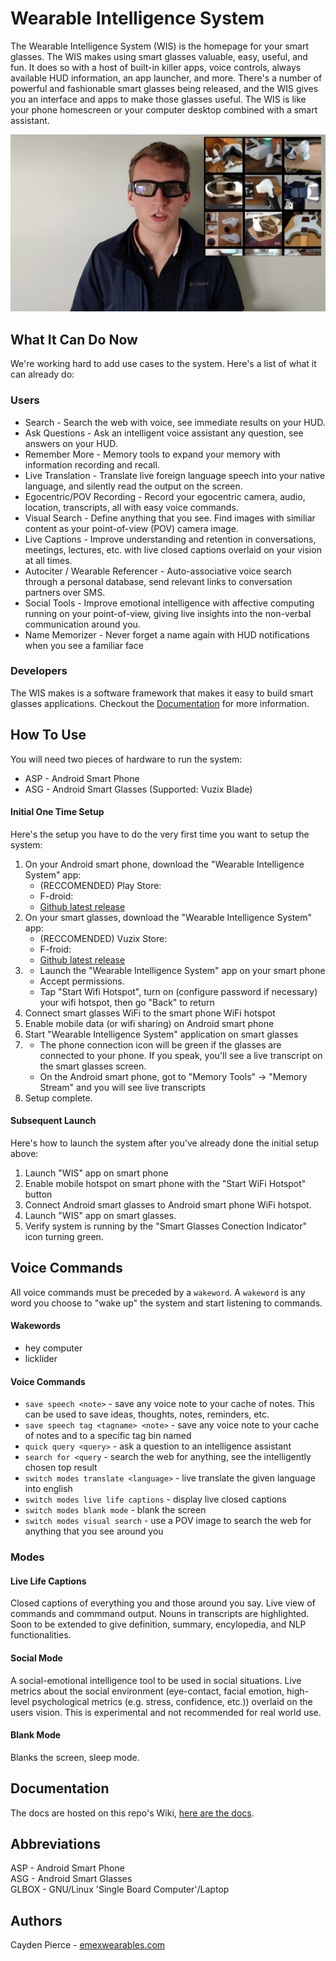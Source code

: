 # Wearable Intelligence System

The Wearable Intelligence System (WIS) is the homepage for your smart glasses. The WIS makes using smart glasses valuable, easy, useful, and fun. It does so with a host of built-in killer apps, voice controls, always available HUD information, an app launcher, and more. There's a number of powerful and fashionable smart glasses being released, and the WIS gives you an interface and apps to make those glasses useful. The WIS is like your phone homescreen or your computer desktop combined with a smart assistant.

[![Wearable Intelligence System Demo - Part 1](res/early_demo_thumbnail.png)](http://www.youtube.com/watch?v=O2a6ng9jICE "Wearable Intelligence System Demo - Smart Glasses Apps - Part 1")

## What It Can Do Now

We're working hard to add use cases to the system. Here's a list of what it can already do:

### Users

- Search - Search the web with voice, see immediate results on your HUD.
- Ask Questions - Ask an intelligent voice assistant any question, see answers on your HUD.
- Remember More - Memory tools to expand your memory with information recording and recall.
- Live Translation - Translate live foreign language speech into your native language, and silently read the output on the screen.
- Egocentric/POV Recording - Record your egocentric camera, audio, location, transcripts, all with easy voice commands.
- Visual Search - Define anything that you see. Find images with similiar content as your point-of-view (POV) camera image.
- Live Captions - Improve understanding and retention in conversations, meetings, lectures, etc. with live closed captions overlaid on your vision at all times.
- Autociter / Wearable Referencer - Auto-associative voice search through a personal database, send relevant links to conversation partners over SMS.
- Social Tools - Improve emotional intelligence with affective computing running on your point-of-view, giving live insights into the non-verbal communication around you.
- Name Memorizer - Never forget a name again with HUD notifications when you see a familiar face

### Developers

The WIS makes is a software framework that makes it easy to build smart glasses applications. Checkout the [Documentation](#documentation) for more information.
 
## How To Use 

You will need two pieces of hardware to run the system:  

- ASP - Android Smart Phone
- ASG - Android Smart Glasses (Supported: Vuzix Blade)

#### Initial One Time Setup

Here's the setup you have to do the very first time you want to setup the system:  

1. On your Android smart phone, download the "Wearable Intelligence System" app:
    - (RECCOMENDED) Play Store: <TODO>
    - F-droid: <TODO>
    - [Github latest release](https://github.com/emexlabs/WearableIntelligenceSystem/releases)
2. On your smart glasses, download the "Wearable Intelligence System" app:
    - (RECCOMENDED) Vuzix Store: <TODO>
    - F-froid: <TODO>
    - [Github latest release](https://github.com/emexlabs/WearableIntelligenceSystem/releases)
3. 
    * Launch the "Wearable Intelligence System" app on your smart phone
    * Accept permissions.
    * Tap "Start Wifi Hotspot", turn on (configure password if necessary) your wifi hotspot, then go "Back" to return
4. Connect smart glasses WiFi to the smart phone WiFi hotspot
5. Enable mobile data (or wifi sharing) on Android smart phone
6. Start "Wearable Intelligence System" application on smart glasses
7. 
    * The phone connection icon will be green if the glasses are connected to your phone. If you speak, you'll see a live transcript on the smart glasses screen.
    * On the Android smart phone, got to "Memory Tools" -> "Memory Stream" and you will see live transcripts
8. Setup complete.

#### Subsequent Launch
    
Here's how to launch the system after you've already done the initial setup above:  

1. Launch "WIS" app on smart phone
2. Enable mobile hotspot on smart phone with the "Start WiFi Hotspot" button
3. Connect Android smart glasses to Android smart phone WiFi hotspot.
4. Launch "WIS" app on smart glasses.
5. Verify system is running by the "Smart Glasses Conection Indicator" icon turning green.

## Voice Commands

All voice commands must be preceded by a `wakeword`. A `wakeword` is any word you choose to "wake up" the system and start listening to commands.
    
#### Wakewords
- hey computer
- licklider
    
#### Voice Commands

- `save speech <note>` - save any voice note to your cache of notes. This can be used to save ideas, thoughts, notes, reminders, etc.
- `save speech tag <tagname> <note>` - save any voice note to your cache of notes and to a specific tag bin named <tag>
- `quick query <query>` - ask a question to an intelligence assistant
- `search for <query` - search the web for anything, see the intelligently chosen top result
- `switch modes translate <language>` - live translate the given language into english
- `switch modes live life captions` - display live closed captions
- `switch modes blank mode` - blank the screen
- `switch modes visual search` - use a POV image to search the web for anything that you see around you
    
### Modes
 
#### Live Life Captions
 
Closed captions of everything you and those around you say. Live view of commands and commmand output. Nouns in transcripts are highlighted. Soon to be extended to give definition, summary, encylopedia, and NLP functionalities.
 
#### Social Mode
 
A social-emotional intelligence tool to be used in social situations. Live metrics about the social environment (eye-contact, facial emotion, high-level psychological metrics (e.g. stress, confidence, etc.)) overlaid on the users vision. This is experimental and not recommended for real world use.
 
#### Blank Mode
 
Blanks the screen, sleep mode.

## Documentation
    
The docs are hosted on this repo's Wiki, [here are the docs](https://github.com/emexlabs/WearableIntelligenceSystem/wiki).
    
## Abbreviations

ASP - Android Smart Phone  
ASG - Android Smart Glasses  
GLBOX - GNU/Linux 'Single Board Computer'/Laptop  

## Authors

Cayden Pierce - [emexwearables.com](https://emexwearables.com)
